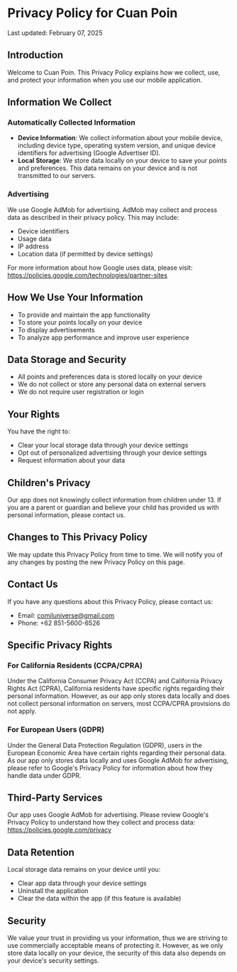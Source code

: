 # Privacy Policy for Cuan Poin

Last updated: February 07, 2025

## Introduction

Welcome to Cuan Poin. This Privacy Policy explains how we collect, use, and protect your information when you use our mobile application.

## Information We Collect

### Automatically Collected Information
- **Device Information**: We collect information about your mobile device, including device type, operating system version, and unique device identifiers for advertising (Google Advertiser ID).
- **Local Storage**: We store data locally on your device to save your points and preferences. This data remains on your device and is not transmitted to our servers.

### Advertising
We use Google AdMob for advertising. AdMob may collect and process data as described in their privacy policy. This may include:
- Device identifiers
- Usage data
- IP address
- Location data (if permitted by device settings)

For more information about how Google uses data, please visit: https://policies.google.com/technologies/partner-sites

## How We Use Your Information
- To provide and maintain the app functionality
- To store your points locally on your device
- To display advertisements
- To analyze app performance and improve user experience

## Data Storage and Security
- All points and preferences data is stored locally on your device
- We do not collect or store any personal data on external servers
- We do not require user registration or login

## Your Rights
You have the right to:
- Clear your local storage data through your device settings
- Opt out of personalized advertising through your device settings
- Request information about your data

## Children's Privacy
Our app does not knowingly collect information from children under 13. If you are a parent or guardian and believe your child has provided us with personal information, please contact us.

## Changes to This Privacy Policy
We may update this Privacy Policy from time to time. We will notify you of any changes by posting the new Privacy Policy on this page.

## Contact Us
If you have any questions about this Privacy Policy, please contact us:
- Email: comiluniverse@gmail.com
- Phone: +62 851-5600-6526

## Specific Privacy Rights

### For California Residents (CCPA/CPRA)
Under the California Consumer Privacy Act (CCPA) and California Privacy Rights Act (CPRA), California residents have specific rights regarding their personal information. However, as our app only stores data locally and does not collect personal information on servers, most CCPA/CPRA provisions do not apply.

### For European Users (GDPR)
Under the General Data Protection Regulation (GDPR), users in the European Economic Area have certain rights regarding their personal data. As our app only stores data locally and uses Google AdMob for advertising, please refer to Google's Privacy Policy for information about how they handle data under GDPR.

## Third-Party Services
Our app uses Google AdMob for advertising. Please review Google's Privacy Policy to understand how they collect and process data:
https://policies.google.com/privacy

## Data Retention
Local storage data remains on your device until you:
- Clear app data through your device settings
- Uninstall the application
- Clear the data within the app (if this feature is available)

## Security
We value your trust in providing us your information, thus we are striving to use commercially acceptable means of protecting it. However, as we only store data locally on your device, the security of this data also depends on your device's security settings.